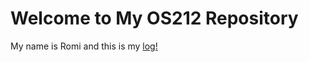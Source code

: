 # Welcome to My OS212 Repository
My name is Romi and this is my [log!](https://ragnarom-kun.github.io/os212/)
